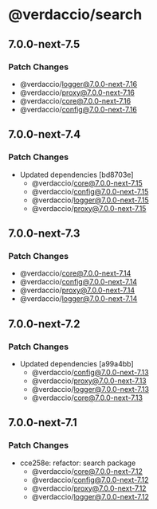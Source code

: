 # @verdaccio/search

## 7.0.0-next-7.5

### Patch Changes

- @verdaccio/logger@7.0.0-next-7.16
- @verdaccio/proxy@7.0.0-next-7.16
- @verdaccio/core@7.0.0-next-7.16
- @verdaccio/config@7.0.0-next-7.16

## 7.0.0-next-7.4

### Patch Changes

- Updated dependencies [bd8703e]
  - @verdaccio/core@7.0.0-next-7.15
  - @verdaccio/config@7.0.0-next-7.15
  - @verdaccio/logger@7.0.0-next-7.15
  - @verdaccio/proxy@7.0.0-next-7.15

## 7.0.0-next-7.3

### Patch Changes

- @verdaccio/core@7.0.0-next-7.14
- @verdaccio/config@7.0.0-next-7.14
- @verdaccio/proxy@7.0.0-next-7.14
- @verdaccio/logger@7.0.0-next-7.14

## 7.0.0-next-7.2

### Patch Changes

- Updated dependencies [a99a4bb]
  - @verdaccio/config@7.0.0-next-7.13
  - @verdaccio/proxy@7.0.0-next-7.13
  - @verdaccio/logger@7.0.0-next-7.13
  - @verdaccio/core@7.0.0-next-7.13

## 7.0.0-next-7.1

### Patch Changes

- cce258e: refactor: search package
  - @verdaccio/core@7.0.0-next-7.12
  - @verdaccio/config@7.0.0-next-7.12
  - @verdaccio/proxy@7.0.0-next-7.12
  - @verdaccio/logger@7.0.0-next-7.12
